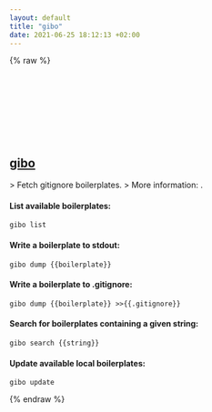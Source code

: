```yaml
---
layout: default
title: "gibo"
date: 2021-06-25 18:12:13 +02:00
---
```

{% raw %}
<h2 id="gibo">
  <a href="/en/common/gibo.html">gibo</a> <a href="#gibo"><svg class="icon">
    <use href="/assets/images/unicode_sprite.svg#link" />
  </svg></a>
</h2>
> Fetch gitignore boilerplates.
> More information: <https://github.com/simonwhitaker/gibo>.

#### List available boilerplates:
```shell
gibo list
```
#### Write a boilerplate to stdout:
```shell
gibo dump {{boilerplate}}
```
#### Write a boilerplate to .gitignore:
```shell
gibo dump {{boilerplate}} >>{{.gitignore}}
```
#### Search for boilerplates containing a given string:
```shell
gibo search {{string}}
```
#### Update available local boilerplates:
```shell
gibo update
```
{% endraw %}